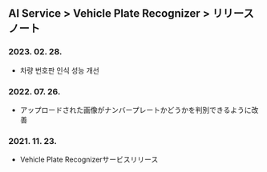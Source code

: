 ## AI Service > Vehicle Plate Recognizer > リリースノート

### 2023. 02. 28.
* 차량 번호판 인식 성능 개선

### 2022. 07. 26.
* アップロードされた画像がナンバープレートかどうかを判別できるように改善

### 2021. 11. 23.
* Vehicle Plate Recognizerサービスリリース
